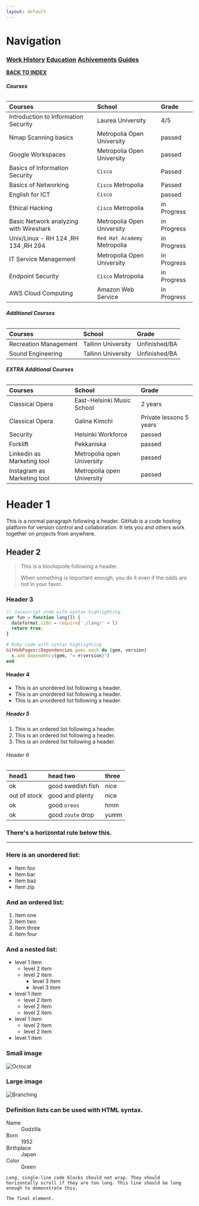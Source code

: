 ```yaml
---
layout: default
---
```

# Navigation<br>
### **[Work History](WorkHistory.md)   [Education](Education.md)   [Achivements](Achivements.md)   [Guides](Guides.md)**<br>

**[BACK TO INDEX](index.md)**


###### **Courses**

| Courses        | School          | Grade |
|:-------------|:------------------|:------|
| Introduction to Information Security           | Laurea University | 4/5  |
| Nmap Scanning basics | Metropolia Open University   | passed  |
| Google Workspaces           | Metropolia Open University      | passed   |
| Basics of Information Security           | `Cisco` | Passed  |
| Basics of Networking           | `Cisco` Metropolia | Passed  |
| English for ICT  | `Cisco`   | passed  |
| Ethical Hacking           | `Cisco` Metropolia      | in Progress   |
| Basic Network analyzing with Wireshark           | Metropolia Open University | in Progress  |
| Unix/Linux - RH 124 ,RH 134 ,RH 294           | `Red Hat Academy` Metropolia | in Progress  |
| IT Service Management           | Metropolia Open University | in Progress  |
| Endpoint Security  | `Cisco` Metropolia   | in Progress  |
| AWS Cloud Computing           | Amazon Web Service      | in Progress   |

###### **Additional Courses**

| Courses        | School          | Grade |
|:-------------|:------------------|:------|
| Recreation Management                      | Tallinn University | Unfinished/BA  |
| Sound Engineering            | Tallinn University   | Unfinished/BA  |

###### **EXTRA Additional Courses**

| Courses        | School          | Grade |
|:-------------|:------------------|:------|
| Classical Opera                      | East-Helsinki Music School | 2 years  |
| Classical Opera            | Galina Kimchi   | Private lessons 5 years  |
| Security                      | Helsinki Workforce | passed |
| Forklift            | Pekkaniska   | passed  |
| Linkedin as Marketing tool                     | Metropolia open University | passed |
| Instagram as Marketing tool            | Metropolia open University   | passed  |

# Header 1

This is a normal paragraph following a header. GitHub is a code hosting platform for version control and collaboration. It lets you and others work together on projects from anywhere.

## Header 2

> This is a blockquote following a header.
>
> When something is important enough, you do it even if the odds are not in your favor.

### Header 3

```js
// Javascript code with syntax highlighting.
var fun = function lang(l) {
  dateformat.i18n = require('./lang/' + l)
  return true;
}
```

```ruby
# Ruby code with syntax highlighting
GitHubPages::Dependencies.gems.each do |gem, version|
  s.add_dependency(gem, "= #{version}")
end
```

#### Header 4

*   This is an unordered list following a header.
*   This is an unordered list following a header.
*   This is an unordered list following a header.

##### Header 5

1.  This is an ordered list following a header.
2.  This is an ordered list following a header.
3.  This is an ordered list following a header.

###### Header 6

| head1        | head two          | three |
|:-------------|:------------------|:------|
| ok           | good swedish fish | nice  |
| out of stock | good and plenty   | nice  |
| ok           | good `oreos`      | hmm   |
| ok           | good `zoute` drop | yumm  |

### There's a horizontal rule below this.

* * *

### Here is an unordered list:

*   Item foo
*   Item bar
*   Item baz
*   Item zip

### And an ordered list:

1.  Item one
1.  Item two
1.  Item three
1.  Item four

### And a nested list:

- level 1 item
  - level 2 item
  - level 2 item
    - level 3 item
    - level 3 item
- level 1 item
  - level 2 item
  - level 2 item
  - level 2 item
- level 1 item
  - level 2 item
  - level 2 item
- level 1 item

### Small image

![Octocat](https://github.githubassets.com/images/icons/emoji/octocat.png)

### Large image

![Branching](https://guides.github.com/activities/hello-world/branching.png)


### Definition lists can be used with HTML syntax.

<dl>
<dt>Name</dt>
<dd>Godzilla</dd>
<dt>Born</dt>
<dd>1952</dd>
<dt>Birthplace</dt>
<dd>Japan</dd>
<dt>Color</dt>
<dd>Green</dd>
</dl>

```
Long, single-line code blocks should not wrap. They should horizontally scroll if they are too long. This line should be long enough to demonstrate this.
```

```
The final element.
```

